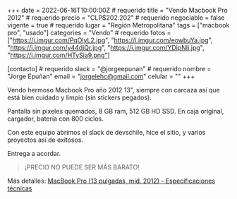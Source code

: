 +++
date = 2022-06-16T10:00:00Z           # requerido
title = "Vendo Macbook Pro 2012"      # requerido
precio = "CLP$202.202"                # requerido
negociable = false
vigente = true                        # requerido
lugar = "Región Metropolitana"
tags = ["macbook pro", "usado"]
categories = "Vendo"                  # requerido
fotos = ["https://i.imgur.com/PqOlyL2.jpg", "https://i.imgur.com/eowbuYa.jpg", "https://i.imgur.com/y44diQr.jpg", "https://i.imgur.com/YDipNIi.jpg", "https://i.imgur.com/HTySia9.png"]

[contacto]                            # requerido
  slack = "@jorgeepunan"              # requerido
  nombre = "Jorge Epuñan"
  email = "jorgelehc@gmail.com"
  celular = ""
+++
<!-- DESCRIPCION COMPLETA -->

Vendo hermoso Macbook Pro año 2012 13", siempre con carcaza así que está bien cuidado y limpio (sin stickers pegados).

Pantalla sin pixeles quemados, 8 GB ram, 512 GB HD SSD. En caja original, cargador, batería con 800 ciclos.

Con este equipo abrimos el slack de devschile, hice el sitio, y varios proyectos así de exitosos.

Entrega a acordar.

> ¡PRECIO NO PUEDE SER MÁS BARATO!

Más detalles: [MacBook Pro (13 pulgadas, mid. 2012) - Especificaciones técnicas](https://support.apple.com/kb/sp649?locale=es_CL)
